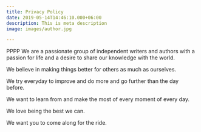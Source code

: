 ```yaml
---
title: Privacy Policy
date: 2019-05-14T14:46:10.000+06:00
description: This is meta description
image: images/author.jpg

---
```

PPPP We are a passionate group of independent writers and authors with a passion for life and a desire to share our knowledge with the world.

We believe in making things better for others as much as ourselves.

We try everyday to improve and do more and go further than the day before.

We want to learn from and make the most of every moment of every day.

We love being the best we can.

We want you to come along for the ride.